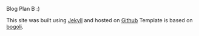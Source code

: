 Blog Plan B :)

This site was built using <a href="http://jekyllrb.com" target="_blank">Jekyll</a> and hosted on <a href="https://github.com" target="_blank">Github</a> Template is based on <a href="https://github.com/bogoli/-folio">bogoli</a>.
